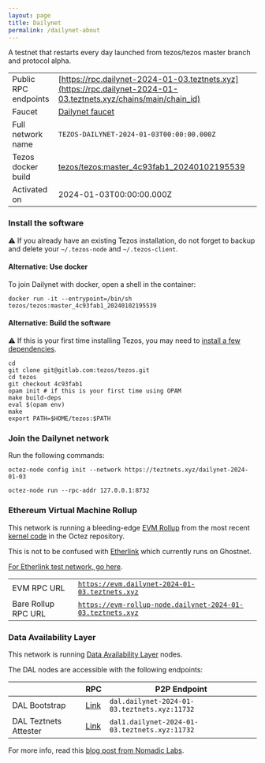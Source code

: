 ```yaml
---
layout: page
title: Dailynet
permalink: /dailynet-about
---
```


A testnet that restarts every day launched from tezos/tezos master branch and protocol alpha.

| | |
|-------|---------------------|
| Public RPC endpoints | [https://rpc.dailynet-2024-01-03.teztnets.xyz](https://rpc.dailynet-2024-01-03.teztnets.xyz/chains/main/chain_id)<br/> |
| Faucet | [Dailynet faucet](https://faucet.dailynet-2024-01-03.teztnets.xyz) |
| Full network name | `TEZOS-DAILYNET-2024-01-03T00:00:00.000Z` |
| Tezos docker build | [tezos/tezos:master_4c93fab1_20240102195539](https://hub.docker.com/r/tezos/tezos/tags?page=1&ordering=last_updated&name=master_4c93fab1_20240102195539) |
| Activated on | 2024-01-03T00:00:00.000Z |





### Install the software

⚠️  If you already have an existing Tezos installation, do not forget to backup and delete your `~/.tezos-node` and `~/.tezos-client`.



#### Alternative: Use docker

To join Dailynet with docker, open a shell in the container:

```
docker run -it --entrypoint=/bin/sh tezos/tezos:master_4c93fab1_20240102195539
```

#### Alternative: Build the software

⚠️  If this is your first time installing Tezos, you may need to [install a few dependencies](https://tezos.gitlab.io/introduction/howtoget.html#setting-up-the-development-environment-from-scratch).

```
cd
git clone git@gitlab.com:tezos/tezos.git
cd tezos
git checkout 4c93fab1
opam init # if this is your first time using OPAM
make build-deps
eval $(opam env)
make
export PATH=$HOME/tezos:$PATH
```

### Join the Dailynet network

Run the following commands:

```
octez-node config init --network https://teztnets.xyz/dailynet-2024-01-03

octez-node run --rpc-addr 127.0.0.1:8732
```


### Ethereum Virtual Machine Rollup

This network is running a bleeding-edge [EVM Rollup](https://docs.etherlink.com/welcome/what-is-etherlink) from the most recent [kernel code](https://gitlab.com/tezos/tezos/-/tree/master/etherlink) in the Octez repository.

This is not to be confused with [Etherlink](https://docs.etherlink.com/get-started/connect-your-wallet-to-etherlink) which currently runs on Ghostnet.

[For Etherlink test network, go here](https://docs.etherlink.com/get-started/connect-your-wallet-to-etherlink).

| | |
|-------|---------------------|
| EVM RPC URL | [`https://evm.dailynet-2024-01-03.teztnets.xyz`](https://evm.dailynet-2024-01-03.teztnets.xyz) |
| Bare Rollup RPC URL | [`https://evm-rollup-node.dailynet-2024-01-03.teztnets.xyz`](https://evm-rollup-node.dailynet-2024-01-03.teztnets.xyz/global/block/head) |




### Data Availability Layer

This network is running [Data Availability Layer](https://tezos.gitlab.io/shell/dal.html) nodes.


The DAL nodes are accessible with the following endpoints:

| | RPC | P2P Endpoint |
|------------|---------|--------------|
| DAL Bootstrap | [Link](https://dal-bootstrap-rpc.dailynet-2024-01-03.teztnets.xyz) | `dal.dailynet-2024-01-03.teztnets.xyz:11732` |
| DAL Teztnets Attester | [Link](https://dal-attester-rpc.dailynet-2024-01-03.teztnets.xyz) | `dal1.dailynet-2024-01-03.teztnets.xyz:11732` |


For more info, read this [blog post from Nomadic Labs](https://research-development.nomadic-labs.com/data-availability-layer-tezos.html).



